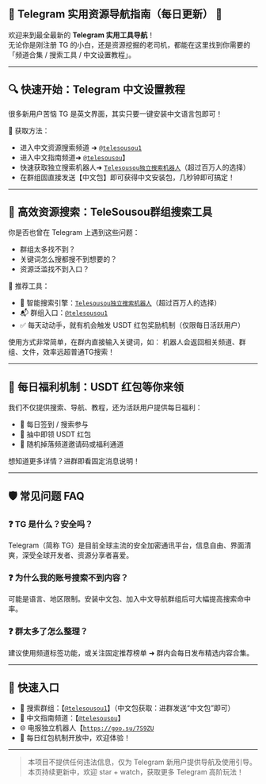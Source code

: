 ## 📡 Telegram 实用资源导航指南（每日更新） 👋

<!--
**telesousou/telesousou** is a ✨ _special_ ✨ repository because its `README.md` (this file) appears on your GitHub profile.

Here are some ideas to get you started:

- 🔭 I’m currently working on ...
- 🌱 I’m currently learning ...
- 👯 I’m looking to collaborate on ...
- 🤔 I’m looking for help with ...
- 💬 Ask me about ...
- 📫 How to reach me: ...
- 😄 Pronouns: ...
- ⚡ Fun fact: ...
-->
欢迎来到最全最新的 **Telegram 实用工具导航**！  
无论你是刚注册 TG 的小白，还是资源挖掘的老司机，都能在这里找到你需要的「频道合集 / 搜索工具 / 中文设置教程」。

---

## 🔍 快速开始：Telegram 中文设置教程

很多新用户苦恼 TG 是英文界面，其实只要一键安装中文语言包即可！

📎 获取方法：  
- 进入中文资源搜索频道 ➜ [`@telesousou1`](https://t.me/telesousou1)  
- 进入中文指南频道➜ [`@telesousou`](https://t.me/telesousou)】
- 快速获取独立搜索机器人➜ [`Telesousou独立搜索机器人`](https://goo.su/7S9ZU)（超过百万人的选择）
- 在群组固直接发送【中文包】即可获得中文安装包，几秒钟即可搞定！

---

## 🧭 高效资源搜索：TeleSousou群组搜索工具

你是否也曾在 Telegram 上遇到这些问题：

- 群组太多找不到？
- 关键词怎么搜都搜不到想要的？
- 资源泛滥找不到入口？

📌 推荐工具：  
- 🧠 智能搜索引擎：[`Telesousou独立搜索机器人`](https://goo.su/7S9ZU)（超过百万人的选择）
- 📬 群组入口：[`@telesousou1`](https://t.me/telesousou1)  
- ✅ 每天动动手，就有机会触发 USDT 红包奖励机制（仅限每日活跃用户）

使用方式非常简单，在群内直接输入关键词，如：
机器人会返回相关频道、群组、文件，效率远超普通TG搜索！

---

## 🎁 每日福利机制：USDT 红包等你来领

我们不仅提供搜索、导航、教程，还为活跃用户提供每日福利：

- 📅 每日签到 / 搜索参与
- 🎁 抽中即领 USDT 红包
- 🧧 随机掉落频道邀请码或福利通道

想知道更多详情？进群即看固定消息说明！

---

## 🛡️ 常见问题 FAQ

### ❓ TG 是什么？安全吗？
Telegram（简称 TG）是目前全球主流的安全加密通讯平台，信息自由、界面清爽，深受全球开发者、资源分享者喜爱。

### ❓ 为什么我的账号搜索不到内容？
可能是语言、地区限制。安装中文包、加入中文导航群组后可大幅提高搜索命中率。

### ❓ 群太多了怎么整理？
建议使用频道标签功能，或关注固定推荐榜单 ➜ 群内会每日发布精选内容合集。

---

## 🚀 快速入口

- 🔗 搜索群组：【[`@telesousou1`](https://t.me/telesousou1)】（中文包获取：进群发送“中文包”即可）
- 🧭 中文指南频道：【[`@telesousou`](https://t.me/telesousou)】
- 🌐 电报独立机器人【[`https://goo.su/7S9ZU`](https://goo.su/7S9ZU)
- 🎉 每日红包机制开放中，欢迎体验！

---

> 本项目不提供任何违法信息，仅为 Telegram 新用户提供导航及使用引导。  
> 本页持续更新中，欢迎 star + watch，获取更多 Telegram 高阶玩法！


